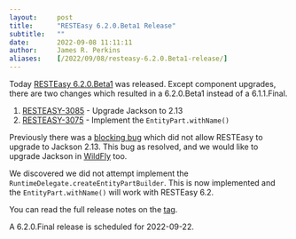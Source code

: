 ```yaml
---
layout:     post
title:      "RESTEasy 6.2.0.Beta1 Release"
subtitle:   ""
date:       2022-09-08 11:11:11
author:     James R. Perkins
aliases:    [/2022/09/08/resteasy-6.2.0.Beta1-release/]
---
```


Today [RESTEasy 6.2.0.Beta1](/downloads#final) was released. Except component 
upgrades, there are two changes which resulted in a 6.2.0.Beta1 instead of a 6.1.1.Final.

1. [RESTEASY-3085](https://issues.redhat.com/browse/RESTEASY-3085) - Upgrade Jackson to 2.13
2. [RESTEASY-3075](https://issues.redhat.com/browse/RESTEASY-3075) - Implement the `EntityPart.withName()`

Previously there was a [blocking bug](https://github.com/FasterXML/jackson-modules-base/issues/175) which did not allow 
RESTEasy to upgrade to Jackson 2.13. This bug as resolved, and we would like to upgrade Jackson in 
[WildFly](https://issues.redhat.com/browse/WFLY-16228) too.

We discovered we did not attempt implement the `RuntimeDelegate.createEntityPartBuilder`. This is now implemented and
the `EntityPart.withName()` will work with RESTEasy 6.2.

You can read the full release notes on the [tag](https://github.com/resteasy/resteasy/releases/tag/6.2.0.Beta1).

A 6.2.0.Final release is scheduled for 2022-09-22.

